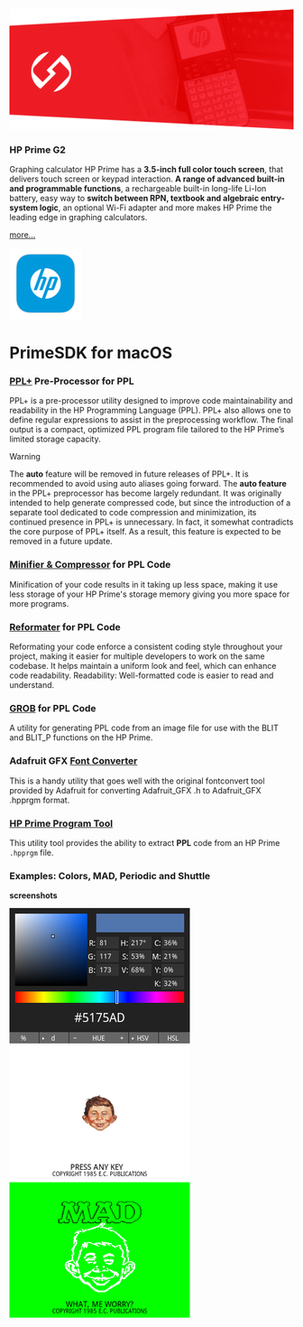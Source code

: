 <img src="https://raw.githubusercontent.com/Insoft-UK/PrimeSDK/main/assets/hp-prime.png" />

### HP Prime G2

Graphing calculator HP Prime has a **3.5-inch full color touch screen**, that delivers touch screen or keypad interaction. **A range of advanced built-in and programmable functions**, a rechargeable built-in long-life Li-Ion battery, easy way to **switch between RPN, textbook and algebraic entry-system logic**, an optional Wi-Fi adapter and more makes HP Prime the leading edge in graphing calculators.

<a href="https://www.moravia.education/en/id/72-hp-prime-g2">more...</a>

<img src="https://raw.githubusercontent.com/Insoft-UK/PrimeSDK/main/assets/PrimeSDK.png" style="width: 128px" />

# PrimeSDK for macOS

### <a href="https://github.com/Insoft-UK/PrimeSDK/tree/main/PPL+/README.md">PPL+</a> Pre-Processor for PPL
PPL+ is a pre-processor utility designed to improve code maintainability and readability in the HP Programming Language (PPL). PPL+ also allows one to define regular expressions to assist in the preprocessing workflow. The final output is a compact, optimized PPL program file tailored to the HP Prime’s limited storage capacity.

>[!WARNING]
The **auto** feature will be removed in future releases of PPL+. It is recommended to avoid using auto aliases going forward. The **auto feature** in the PPL+ preprocessor has become largely redundant. It was originally intended to help generate compressed code, but since the introduction of a separate tool dedicated to code compression and minimization, its continued presence in PPL+ is unnecessary. In fact, it somewhat contradicts the core purpose of PPL+ itself. As a result, this feature is expected to be removed in a future update.

### <a href="https://github.com/Insoft-UK/PrimeSDK/tree/main/PPL-Minifier/README.md">Minifier & Compressor</a> for PPL Code
Minification of your code results in it taking up less space, making it use less storage of your HP Prime's storage memory giving you more space for more programs.

### <a href="https://github.com/Insoft-UK/PrimeSDK/tree/main/PPL-Reformat/README.md">Reformater</a> for PPL Code
Reformating your code enforce a consistent coding style throughout your project, making it easier for multiple developers to work on the same codebase. It helps maintain a uniform look and feel, which can enhance code readability. Readability: Well-formatted code is easier to read and understand.

### <a href="https://github.com/Insoft-UK/PrimeSDK/tree/main/GROB/README.md">GROB</a> for PPL Code
A utility for generating PPL code from an image file for use with the BLIT and BLIT_P functions on the HP Prime.

### Adafruit GFX <a href="https://github.com/Insoft-UK/PrimeSDK/tree/main/PPL-Font/README.md">Font Converter</a>
This is a handy utility that goes well with the original fontconvert tool provided by Adafruit for converting Adafruit_GFX .h to Adafruit_GFX .hpprgm format.

### <a href="https://github.com/Insoft-UK/PrimeSDK/tree/main/hpprgm/README.md">HP Prime Program Tool</a>
This utility tool provides the ability to extract **PPL** code from an HP Prime `.hpprgm` file.

### Examples: Colors, MAD, Periodic and Shuttle
**screenshots**


<img src="https://raw.githubusercontent.com/Insoft-UK/PrimeSDK/main/assets/Colors.png" /><img src="https://raw.githubusercontent.com/Insoft-UK/PrimeSDK/main/assets/MAD-1.png" /><img src="https://raw.githubusercontent.com/Insoft-UK/PrimeSDK/main/assets/MAD-2.png" />
